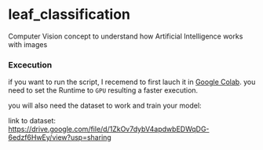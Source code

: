 # leaf_classification
Computer Vision concept to understand how Artificial Intelligence works with images

### Excecution

if you want to run the script, I recemend to first lauch it in [Google Colab](https://colab.research.google.com).
you need to set the Runtime to `GPU` resulting a faster execution.

you will also need the dataset to work and train your model:

link to dataset: https://drive.google.com/file/d/1ZkOv7dybV4apdwbEDWqDG-6edzf6HwEy/view?usp=sharing

